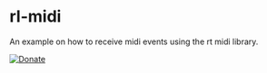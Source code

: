 # rl-midi
An example on how to receive midi events using the rt midi library.

[![Donate](https://www.paypalobjects.com/en_US/DK/i/btn/btn_donateCC_LG.gif)](https://www.paypal.com/cgi-bin/webscr?cmd=_s-xclick&hosted_button_id=Q9WVFA67Q6RYJ)
